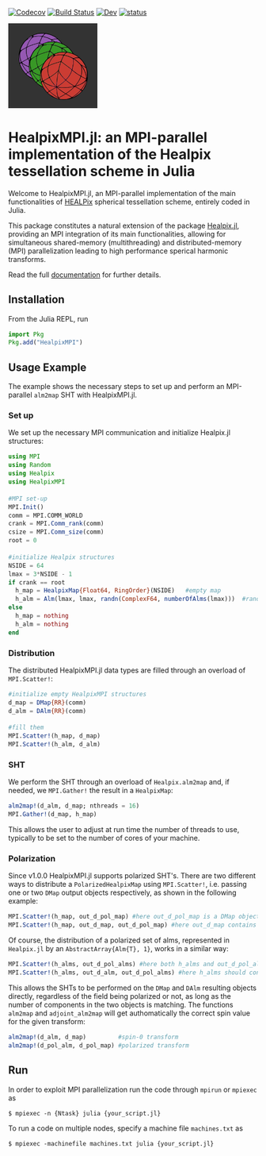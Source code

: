 [![Codecov](https://codecov.io/gh/LeeoBianchi/HealpixMPI.jl/branch/main/graph/badge.svg)](https://codecov.io/gh/LeeoBianchi/HealpixMPI.jl)
[![Build Status](https://github.com/LeeoBianchi/HealpixMPI.jl/workflows/Unit%20tests/badge.svg)](https://github.com/LeeoBianchi/HealpixMPI.jl/actions/workflows/UnitTest.yml)
[![Dev](https://img.shields.io/badge/docs-dev-blue.svg)](https://leeobianchi.github.io/HealpixMPI.jl/dev/)
[![status](https://joss.theoj.org/papers/f012d3aa6c7cd644b8b9ecbe2c5a0aef/status.svg)](https://joss.theoj.org/papers/f012d3aa6c7cd644b8b9ecbe2c5a0aef)

<img src="docs/src/assets/logo.png" width="180">

# HealpixMPI.jl: an MPI-parallel implementation of the Healpix tessellation scheme in Julia

Welcome to HealpixMPI.jl, an MPI-parallel implementation of the main functionalities of [HEALPix](https://healpix.sourceforge.io/) spherical tessellation scheme, entirely coded in Julia.

This package constitutes a natural extension of the package [Healpix.jl](https://github.com/ziotom78/Healpix.jl), providing an MPI integration of its main functionalities, allowing for simultaneous shared-memory (multithreading) and distributed-memory (MPI) parallelization leading to high performance sperical harmonic transforms.

Read the full [documentation](https://leeobianchi.github.io/HealpixMPI.jl/dev) for further details.

## Installation

From the Julia REPL, run

````julia
import Pkg
Pkg.add("HealpixMPI")
````

## Usage Example

The example shows the necessary steps to set up and perform an MPI-parallel `alm2map` SHT with HealpixMPI.jl.

### Set up

We set up the necessary MPI communication and initialize Healpix.jl structures:
````julia
using MPI
using Random
using Healpix
using HealpixMPI

#MPI set-up
MPI.Init()
comm = MPI.COMM_WORLD
crank = MPI.Comm_rank(comm)
csize = MPI.Comm_size(comm)
root = 0

#initialize Healpix structures
NSIDE = 64
lmax = 3*NSIDE - 1
if crank == root
  h_map = HealpixMap{Float64, RingOrder}(NSIDE)   #empty map
  h_alm = Alm(lmax, lmax, randn(ComplexF64, numberOfAlms(lmax)))  #random alm
else
  h_map = nothing
  h_alm = nothing
end
````

### Distribution

The distributed HealpixMPI.jl data types are filled through an overload of `MPI.Scatter!`:
````julia
#initialize empty HealpixMPI structures 
d_map = DMap{RR}(comm)
d_alm = DAlm{RR}(comm)

#fill them
MPI.Scatter!(h_map, d_map)
MPI.Scatter!(h_alm, d_alm)
````

### SHT

We perform the SHT through an overload of `Healpix.alm2map` and, if needed, we `MPI.Gather!` the result in a `HealpixMap`:

````julia
alm2map!(d_alm, d_map; nthreads = 16)
MPI.Gather!(d_map, h_map)
````

This allows the user to adjust at run time the number of threads to use, typically to be set to the number of cores of your machine.

### Polarization

Since v1.0.0 HealpixMPI.jl supports polarized SHT's.
There are two different ways to distribute a `PolarizedHealpixMap` using `MPI.Scatter!`, i.e. passing one or two `DMap` output objects respectively, as shown in the following example:
````julia
MPI.Scatter!(h_map, out_d_pol_map) #here out_d_pol_map is a DMap object containing only the Q and U components of the input h_map
MPI.Scatter!(h_map, out_d_map, out_d_pol_map) #here out_d_map contains the I component, while out_d_pol_map Q and U 
````

Of course, the distribution of a polarized set of alms, represented in `Healpix.jl` by an `AbstractArray{Alm{T}, 1}`, works in a similar way: 
````julia
MPI.Scatter!(h_alms, out_d_pol_alms) #here both h_alms and out_d_pol_alms should only contain the E and B components
MPI.Scatter!(h_alms, out_d_alm, out_d_pol_alms) #here h_alms should contain [T,E,B], shared by out_d_alm (T) and out_d_pol_alm (E and B)
````

This allows the SHTs to be performed on the `DMap` and `DAlm` resulting objects directly, regardless of the field being polarized or not, as long as the number of components in the two objects is matching.
The functions `alm2map` and `adjoint_alm2map` will get authomatically the correct spin value for the given transform:
````julia
alm2map!(d_alm, d_map)         #spin-0 transform
alm2map!(d_pol_alm, d_pol_map) #polarized transform
````

## Run

In order to exploit MPI parallelization run the code through `mpirun` or `mpiexec` as
````shell
$ mpiexec -n {Ntask} julia {your_script.jl}
````

To run a code on multiple nodes, specify a machine file `machines.txt` as
````shell
$ mpiexec -machinefile machines.txt julia {your_script.jl}
````
